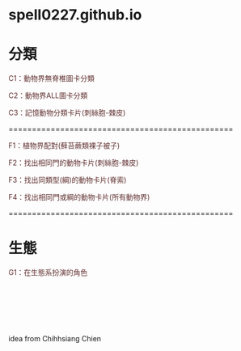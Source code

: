 # spell0227.github.io
 <h1>分類</h1>
    <p><a href = "https://spell0227.github.io/classifyGame/animal6.html" target="_blank" style="text-decoration:none;color:#613030;">C1：動物界無脊椎圖卡分類</a></p>
	<p>
    <p><a href = "https://spell0227.github.io/classifyGame/animalall.html" target="_blank" style="text-decoration:none;color:#613030;">C2：動物界ALL圖卡分類</a></p>
	<p>	
    <p><a href = "https://spell0227.github.io/memoryCardGame/index.html" target="_blank" style="text-decoration:none;color:#613030;">C3：記憶動物分類卡片(刺絲胞-棘皮)</a></p>		
		
<p>================================================</p>
    <p><a href = "https://spell0227.github.io/matchCardGame/plant.html" target="_blank" style="text-decoration:none;color:#613030;">F1：植物界配對(蘚苔蕨類裸子被子)</a></p>				
		<p>
    <p><a href = "https://spell0227.github.io/matchCardGame/animal6Phyla.html" target="_blank" style="text-decoration:none;color:#613030;">F2：找出相同門的動物卡片(刺絲胞-棘皮)</a></p>				
		<p>
    <p><a href = "https://spell0227.github.io/matchCardGame/animalVertebrate.html" target="_blank" style="text-decoration:none;color:#613030;">F3：找出同類型(綱)的動物卡片(脊索)</a></p>				
		<p>
    <p><a href = "https://spell0227.github.io/matchCardGame/animalAll.html" target="_blank" style="text-decoration:none;color:#613030;">F4：找出相同門或綱的動物卡片(所有動物界)</a></p>				
		
<p>================================================</p>	
    <h1>生態</h1>
	<p><a href = "https://spell0227.github.io/classifyGame/producer.html" target="_blank" style="text-decoration:none;color:#613030;">G1：在生態系扮演的角色</a></p>				
		<p>
			<br>
			<br>
			<br>
			<br>
			<br>
<div id= "src"> idea from Chihhsiang Chien</div>
		<p>
